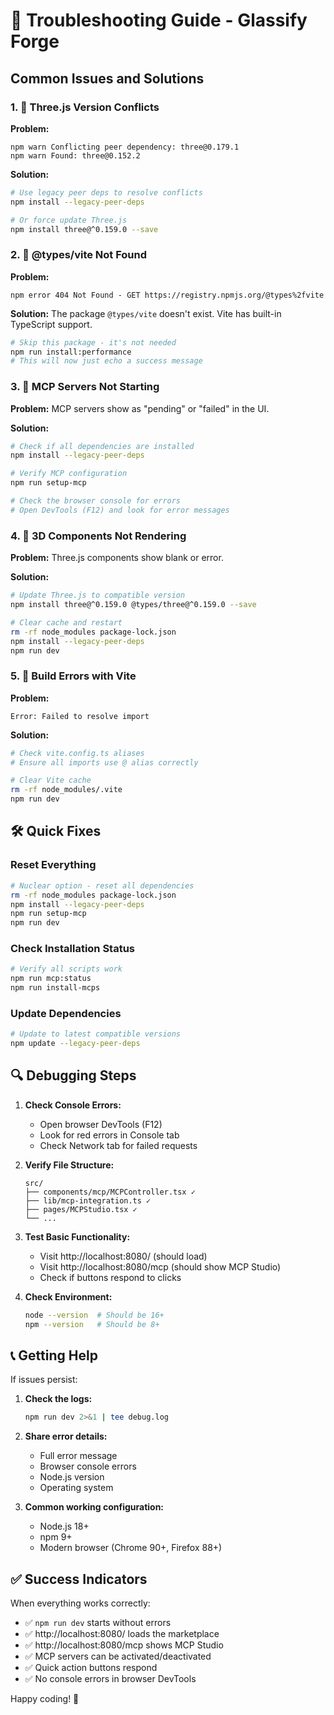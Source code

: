 # 🔧 Troubleshooting Guide - Glassify Forge

## Common Issues and Solutions

### 1. 🚨 Three.js Version Conflicts

**Problem:**
```
npm warn Conflicting peer dependency: three@0.179.1
npm warn Found: three@0.152.2
```

**Solution:**
```bash
# Use legacy peer deps to resolve conflicts
npm install --legacy-peer-deps

# Or force update Three.js
npm install three@^0.159.0 --save
```

### 2. 🚨 @types/vite Not Found

**Problem:**
```
npm error 404 Not Found - GET https://registry.npmjs.org/@types%2fvite
```

**Solution:**
The package `@types/vite` doesn't exist. Vite has built-in TypeScript support.
```bash
# Skip this package - it's not needed
npm run install:performance
# This will now just echo a success message
```

### 3. 🚨 MCP Servers Not Starting

**Problem:**
MCP servers show as "pending" or "failed" in the UI.

**Solution:**
```bash
# Check if all dependencies are installed
npm install --legacy-peer-deps

# Verify MCP configuration
npm run setup-mcp

# Check the browser console for errors
# Open DevTools (F12) and look for error messages
```

### 4. 🚨 3D Components Not Rendering

**Problem:**
Three.js components show blank or error.

**Solution:**
```bash
# Update Three.js to compatible version
npm install three@^0.159.0 @types/three@^0.159.0 --save

# Clear cache and restart
rm -rf node_modules package-lock.json
npm install --legacy-peer-deps
npm run dev
```

### 5. 🚨 Build Errors with Vite

**Problem:**
```
Error: Failed to resolve import
```

**Solution:**
```bash
# Check vite.config.ts aliases
# Ensure all imports use @ alias correctly

# Clear Vite cache
rm -rf node_modules/.vite
npm run dev
```

## 🛠️ Quick Fixes

### Reset Everything
```bash
# Nuclear option - reset all dependencies
rm -rf node_modules package-lock.json
npm install --legacy-peer-deps
npm run setup-mcp
npm run dev
```

### Check Installation Status
```bash
# Verify all scripts work
npm run mcp:status
npm run install-mcps
```

### Update Dependencies
```bash
# Update to latest compatible versions
npm update --legacy-peer-deps
```

## 🔍 Debugging Steps

1. **Check Console Errors:**
   - Open browser DevTools (F12)
   - Look for red errors in Console tab
   - Check Network tab for failed requests

2. **Verify File Structure:**
   ```
   src/
   ├── components/mcp/MCPController.tsx ✓
   ├── lib/mcp-integration.ts ✓
   ├── pages/MCPStudio.tsx ✓
   └── ...
   ```

3. **Test Basic Functionality:**
   - Visit http://localhost:8080/ (should load)
   - Visit http://localhost:8080/mcp (should show MCP Studio)
   - Check if buttons respond to clicks

4. **Check Environment:**
   ```bash
   node --version  # Should be 16+ 
   npm --version   # Should be 8+
   ```

## 📞 Getting Help

If issues persist:

1. **Check the logs:**
   ```bash
   npm run dev 2>&1 | tee debug.log
   ```

2. **Share error details:**
   - Full error message
   - Browser console errors
   - Node.js version
   - Operating system

3. **Common working configuration:**
   - Node.js 18+
   - npm 9+
   - Modern browser (Chrome 90+, Firefox 88+)

## ✅ Success Indicators

When everything works correctly:

- ✅ `npm run dev` starts without errors
- ✅ http://localhost:8080/ loads the marketplace
- ✅ http://localhost:8080/mcp shows MCP Studio
- ✅ MCP servers can be activated/deactivated
- ✅ Quick action buttons respond
- ✅ No console errors in browser DevTools

Happy coding! 🚀